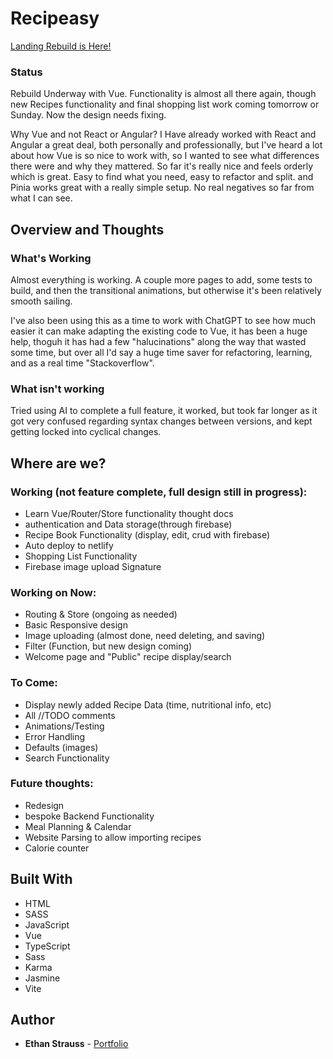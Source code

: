 # Recipeasy

[Landing Rebuild is Here!](https://stupefied-morse-5e1233.netlify.com/)

### Status

Rebuild Underway with Vue. Functionality is almost all there again, though new Recipes functionality and final shopping list work coming tomorrow or Sunday. Now the design needs fixing.

Why Vue and not React or Angular? I Have already worked with React and Angular a great deal, both personally and professionally, but I've heard a lot about how Vue is so nice to work with, so I wanted to see what differences there were and why they mattered. So far it's really nice and feels orderly which is great. Easy to find what you need, easy to refactor and split. and Pinia works great with a really simple setup. No real negatives so far from what I can see.

## Overview and Thoughts

### What's Working

Almost everything is working. A couple more pages to add, some tests to build, and then the transitional animations, but otherwise it's been relatively smooth sailing.

I've also been using this as a time to work with ChatGPT to see how much easier it can make adapting the existing code to Vue, it has been a huge help, thoguh it has had a few "halucinations" along the way that wasted some time, but over all I'd say a huge time saver for refactoring, learning, and as a real time "Stackoverflow".

### What isn't working

Tried using AI to complete a full feature, it worked, but took far longer as it got very confused regarding syntax changes between versions, and kept getting locked into cyclical changes. 

## Where are we?

### Working (not feature complete, full design still in progress):

- Learn Vue/Router/Store functionality thought docs
- authentication and Data storage(through firebase)
- Recipe Book Functionality (display, edit, crud with firebase)
- Auto deploy to netlify
- Shopping List Functionality
- Firebase image upload Signature

### Working on Now:

- Routing & Store (ongoing as needed)
- Basic Responsive design
- Image uploading (almost done, need deleting, and saving)
- Filter (Function, but new design coming)
- Welcome page and "Public" recipe display/search

### To Come:

- Display newly added Recipe Data (time, nutritional info, etc)
- All //TODO comments
- Animations/Testing
- Error Handling
- Defaults (images)
- Search Functionality

### Future thoughts:

- Redesign
- bespoke Backend Functionality
- Meal Planning & Calendar
- Website Parsing to allow importing recipes
- Calorie counter

## Built With

- HTML
- SASS
- JavaScript
- Vue
- TypeScript
- Sass
- Karma
- Jasmine
- Vite

## Author

- **Ethan Strauss** - [Portfolio](https://dotethan.github.io)
